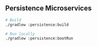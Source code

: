 ## Persistence Microservices

```bash
# Build
./gradlew :persistence:build

# Run locally
./gradlew :persistence:bootRun
```